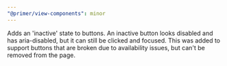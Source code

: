 ```yaml
---
"@primer/view-components": minor
---
```


Adds an 'inactive' state to buttons. An inactive button looks disabled and has aria-disabled, but it can still be clicked and focused. This was added to support buttons that are broken due to availability issues, but can't be removed from the page.

<!-- Changed components: Button, Button2, IconButton -->